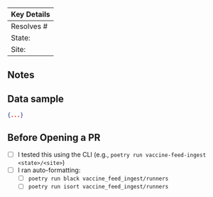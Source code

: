 # <!-- <stage> <site> for <state> (e.g.,  Normalize ArcGIS for MD) -->

| Key Details |
|-|
| Resolves #<!-- ISSUE_NUM --> |
State: <!-- two-letter abbreviation like md or us --> |
Site: <!-- name of site, like vaccinespotter_org or arcgis--> |

## Notes
<!-- Share any information which would be helpful to the reviewer -->

## Data sample
<!-- copy the first several lines of output data into the codeblock below. Feel free to change the block type -->
```json
{...}
```

## Before Opening a PR
- [ ] I tested this using the CLI (e.g., `poetry run vaccine-feed-ingest <state>/<site>`)
- [ ] I ran auto-formatting:
  - [ ] `poetry run black vaccine_feed_ingest/runners`
  - [ ] `poetry run isort vaccine_feed_ingest/runners`
